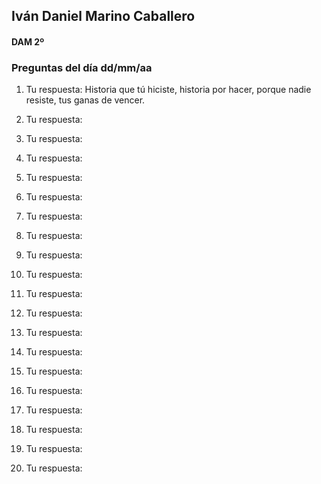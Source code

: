 ## Iván Daniel Marino Caballero

#### DAM 2º

### Preguntas del día dd/mm/aa

1. Tu respuesta: Historia que tú hiciste, historia por hacer, porque nadie resiste, tus ganas de vencer.

2. Tu respuesta:

3. Tu respuesta:

4. Tu respuesta:

5. Tu respuesta:

6. Tu respuesta:

7. Tu respuesta:

8. Tu respuesta:

9. Tu respuesta:

10. Tu respuesta:

11. Tu respuesta:

12. Tu respuesta:

13. Tu respuesta:

14. Tu respuesta:

15. Tu respuesta:

16. Tu respuesta:

17. Tu respuesta:

18. Tu respuesta:

19. Tu respuesta:

20. Tu respuesta:

